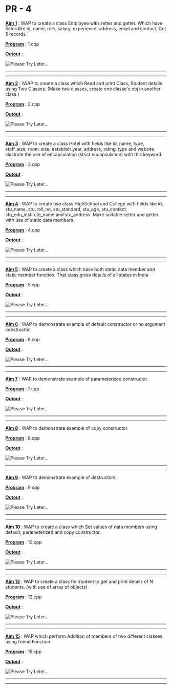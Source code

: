 # PR - 4

<u>**Aim 1**</u> : WAP to create a class Employee with setter and getter. Which have fields like id, name, role, salary, experience, address, email and contact. Get 5 records.

<u>**Program**</u> : 1.cpp

<u>**Outout**</u> : 

![Please Try Leter...](https://github.com/Omdhameliya/C-/blob/master/PR%20-3/Image/image1.PNG)
****
****

<u>**Aim 2**</u> :  \WAP to create a class which Read and print Class, Student details using Two Classes. (Make two classes, create one classe's obj in another class.)

<u>**Program**</u> : 2.cpp

<u>**Outout**</u> : 

![Please Try Leter...](https://github.com/Omdhameliya/C-/blob/master/PR%20-3/Image/image1.PNG)
****
****

<u>**Aim 3**</u> : WAP to create a class Hotel with fields like id, name, type, staff_size, room_size, establish_year, address, rating_type and website. Illustrate the use of encapsulation (strict encapsulation) with this keyword.

<u>**Program**</u> : 3.cpp

<u>**Outout**</u> : 

![Please Try Leter...](https://github.com/Omdhameliya/C-/blob/master/PR%20-3/Image/image1.PNG)
****
****

<u>**Aim 4**</u> : WAP to create two class HighSchool and College with fields like id, stu_name, stu_roll_no, stu_standard, stu_age, stu_contact, stu_edu_institute_name and stu_address. Make suitable setter and getter with use of static data members.

<u>**Program**</u> : 4.cpp

<u>**Outout**</u> : 

![Please Try Leter...](https://github.com/Omdhameliya/C-/blob/master/PR%20-3/Image/image1.PNG)
****
****

<u>**Aim 5**</u> : WAP to create a class which have both static data member and static member function. That class gives details of all states in India

<u>**Program**</u> : 5.cpp

<u>**Outout**</u> : 

![Please Try Leter...](https://github.com/Omdhameliya/C-/blob/master/PR%20-3/Image/image1.PNG)
****
****

<u>**Aim 6**</u> : WAP to demonstrate example of default constructor or no argument constructor.

<u>**Program**</u> : 6.cpp

<u>**Outout**</u> : 

![Please Try Leter...](https://github.com/Omdhameliya/C-/blob/master/PR%20-3/Image/image1.PNG)
****
****

<u>**Aim 7**</u> : WAP to demonstrate example of parameterized constructor.

<u>**Program**</u> : 7.cpp

<u>**Outout**</u> : 

![Please Try Leter...](https://github.com/Omdhameliya/C-/blob/master/PR%20-3/Image/image1.PNG)
****
****

<u>**Aim 8**</u> : WAP to demonstrate example of copy constructor.

<u>**Program**</u> : 8.cpp

<u>**Outout**</u> : 

![Please Try Leter...](https://github.com/Omdhameliya/C-/blob/master/PR%20-3/Image/image1.PNG)
****
****


<u>**Aim 9**</u> : WAP to demonstrate example of destructors.

<u>**Program**</u> : 9.cpp

<u>**Outout**</u> : 

![Please Try Leter...](https://github.com/Omdhameliya/C-/blob/master/PR%20-3/Image/image1.PNG)
****
****

<u>**Aim 10**</u> : WAP to create a class which Set values of data members using default, parameterized and copy constructor.

<u>**Program**</u> : 10.cpp

<u>**Outout**</u> : 

![Please Try Leter...](https://github.com/Omdhameliya/C-/blob/master/PR%20-3/Image/image1.PNG)
****
****

<u>**Aim 12**</u> : WAP to create a class for student to get and print details of N students. (with use of array of objects)

<u>**Program**</u> : 12.cpp

<u>**Outout**</u> : 

![Please Try Leter...](https://github.com/Omdhameliya/C-/blob/master/PR%20-3/Image/image1.PNG)
****
****

<u>**Aim 15**</u> : WAP which perform Addition of members of two different classes using friend Function.

<u>**Program**</u> : 15.cpp

<u>**Outout**</u> : 

![Please Try Leter...](https://github.com/Omdhameliya/C-/blob/master/PR%20-3/Image/image1.PNG)
****
****



